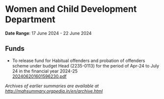 # Women and Child Development Department

**Date Range**: 17 June 2024 - 22 June 2024


## Funds
- To release fund for Habitual offenders and probation of offenders scheme under budget Head (2235-0113) for the period of Apr-24 to July 24 in the financial year 2024-25\
  [202406201601596230.pdf](https://gr.maharashtra.gov.in/Site/Upload/Government%20Resolutions/English/202406201601596230.pdf)


*Archives of earlier summaries are available at http://mahsummary.orgpedia.in/en/archive.html*